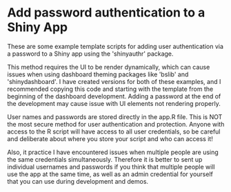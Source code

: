# Add password authentication to a Shiny App

These are some example template scripts for adding user authentication via a password to a Shiny app using the 'shinyauthr' package.

This method requires the UI to be render dynamically, which can cause issues when using dashboard theming packages like 'bslib' and 'shinydashboard'. I have created versions for both of these examples, and I recommended copying this code and starting with the template from the beginning of the dashboard development. Adding a password at the end of the development may cause issue with UI elements not rendering properly.

User names and passwords are stored directly in the app.R file. This is NOT the most secure method for user authentication and protection. Anyone with access to the R script will have access to all user credentials, so be careful and deliberate about where you store your script and who can access it!

Also, it practice I have encountered issues when multiple people are using the same credentials simultaneously. Therefore it is better to sent up individual usernames and passwords if you think that multiple people will use the app at the same time, as well as an admin credential for yourself that you can use during development and demos.